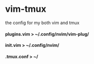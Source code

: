 # vim-tmux
the config for my both vim and tmux

#### plugins.vim >  ~/.config/nvim/vim-plug/
#### init.vim    >  ~/.config/nvim/
#### .tmux.conf  >  ~/
